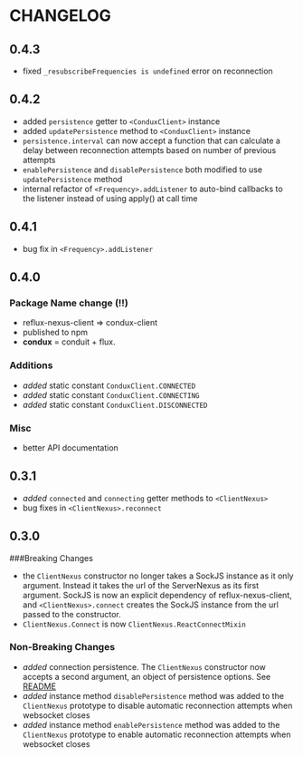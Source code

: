 # CHANGELOG

## 0.4.3

- fixed `_resubscribeFrequencies is undefined` error on reconnection

## 0.4.2

- added `persistence` getter to `<ConduxClient>` instance
- added `updatePersistence` method to `<ConduxClient>` instance
- `persistence.interval` can now accept a function that can calculate a delay between reconnection attempts based on number of previous attempts
- `enablePersistence` and `disablePersistence` both modified to use `updatePersistence` method
- internal refactor of `<Frequency>.addListener` to auto-bind callbacks to the listener instead of using apply() at call time

## 0.4.1

- bug fix in `<Frequency>.addListener`

## 0.4.0

### Package Name change (!!)

- reflux-nexus-client => condux-client
- published to npm
- **condux** = conduit + flux.

### Additions

- *added* static constant `ConduxClient.CONNECTED`
- *added* static constant `ConduxClient.CONNECTING`
- *added* static constant `ConduxClient.DISCONNECTED`

### Misc

- better API documentation


## 0.3.1

- *added* `connected` and `connecting` getter methods to `<ClientNexus>`
- bug fixes in `<ClientNexus>.reconnect`


## 0.3.0


###Breaking Changes

- the `ClientNexus` constructor no longer takes a SockJS instance as it only argument.
Instead it takes the url of the ServerNexus as its first argument. SockJS is now an explicit
dependency of reflux-nexus-client, and `<ClientNexus>.connect` creates the SockJS instance from the
url passed to the constructor.
- `ClientNexus.Connect` is now `ClientNexus.ReactConnectMixin`

### Non-Breaking Changes

- *added* connection persistence. The `ClientNexus` constructor now accepts a second argument, an object of persistence options. See [README](README.md/#new_ClientNexus_new)
- *added* instance method `disablePersistence` method was added to the `ClientNexus` prototype to disable automatic reconnection attempts when websocket closes
- *added* instance method `enablePersistence` method was added to the `ClientNexus` prototype to enable automatic reconnection attempts when websocket closes
